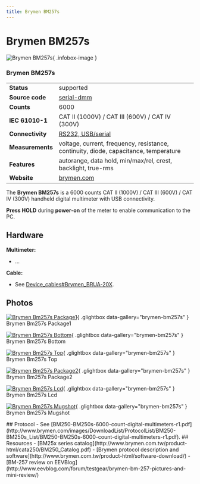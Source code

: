 ```yaml
---
title: Brymen BM257s
---
```


# Brymen BM257s

<div class="infobox" markdown>

![Brymen BM257s](./img/Brymen_bm257s_package1.jpg){ .infobox-image }

### Brymen BM257s

| | |
|---|---|
| **Status** | supported |
| **Source code** | [serial-dmm](https://github.com/OpenTraceLab/OpenTraceCapture/tree/main/src/hardware/serial-dmm) |
| **Counts** | 6000 |
| **IEC 61010-1** | CAT II (1000V) / CAT III (600V) / CAT IV (300V) |
| **Connectivity** | [RS232, USB/serial](https://sigrok.org/wiki/Device_cables#Brymen_BRUA-20X) |
| **Measurements** | voltage, current, frequency, resistance, continuity, diode, capacitance, temperature |
| **Features** | autorange, data hold, min/max/rel, crest, backlight, true-rms |
| **Website** | [brymen.com](http://www.brymen.com/product-html/cata250/Bm250s.htm) |

</div>

The **Brymen BM257s** is a 6000 counts CAT II (1000V) / CAT III (600V) / CAT IV (300V) handheld digital multimeter with USB connectivity.

**Press HOLD** during **power-on** of the meter to enable communication to the PC.

## Hardware

**Multimeter:**

- ...

**Cable:**

- See [Device_cables#Brymen_BRUA-20X](https://sigrok.org/wiki/Device_cables#Brymen_BRUA-20X).

## Photos

<div class="photo-grid" markdown>

[![Brymen Bm257s Package1](./img/Brymen_bm257s_package1.jpg)](./img/Brymen_bm257s_package1.jpg "Brymen Bm257s Package1"){ .glightbox data-gallery="brymen-bm257s" }
<span class="caption">Brymen Bm257s Package1</span>

[![Brymen Bm257s Bottom](./img/Brymen_bm257s_bottom.jpg)](./img/Brymen_bm257s_bottom.jpg "Brymen Bm257s Bottom"){ .glightbox data-gallery="brymen-bm257s" }
<span class="caption">Brymen Bm257s Bottom</span>

[![Brymen Bm257s Top](./img/Brymen_bm257s_top.jpg)](./img/Brymen_bm257s_top.jpg "Brymen Bm257s Top"){ .glightbox data-gallery="brymen-bm257s" }
<span class="caption">Brymen Bm257s Top</span>

[![Brymen Bm257s Package2](./img/Brymen_bm257s_package2.jpg)](./img/Brymen_bm257s_package2.jpg "Brymen Bm257s Package2"){ .glightbox data-gallery="brymen-bm257s" }
<span class="caption">Brymen Bm257s Package2</span>

[![Brymen Bm257s Lcd](./img/Brymen_bm257s_lcd.jpg)](./img/Brymen_bm257s_lcd.jpg "Brymen Bm257s Lcd"){ .glightbox data-gallery="brymen-bm257s" }
<span class="caption">Brymen Bm257s Lcd</span>

[![Brymen Bm257s Mugshot](./img/Brymen_bm257s_mugshot.png)](./img/Brymen_bm257s_mugshot.png "Brymen Bm257s Mugshot"){ .glightbox data-gallery="brymen-bm257s" }
<span class="caption">Brymen Bm257s Mugshot</span>

</div>
## Protocol
- See [BM250-BM250s-6000-count-digital-multimeters-r1.pdf](http://www.brymen.com/images/DownloadList/ProtocolList/BM250-BM250s_List/BM250-BM250s-6000-count-digital-multimeters-r1.pdf).
## Resources
- [BM25x series catalog](http://www.brymen.com.tw/product-html/cata250/BM250_Catalog.pdf)
- [Brymen protocol description and software](http://www.brymen.com.tw/product-html/software-download/)
- [BM-257 review on EEVBlog](http://www.eevblog.com/forum/testgear/brymen-bm-257-pictures-and-mini-review/)

